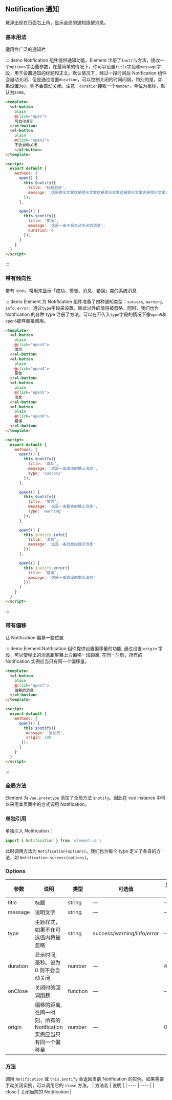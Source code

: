<script>
  module.exports = {
    methods: {
      open() {
        this.$notify({
          title: '标题名称',
          message: '这是提示文案这是提示文案这是提示文案这是提示文案这是提示文案这是提示文案这是提示文案这是提示文案'
        });
      },

      open2() {
        this.$notify({
          title: '提示',
          message: '这是一条不会自动关闭的消息',
          duration: 0
        });
      },

      open3() {
        this.$notify({
          title: '成功',
          message: '这是一条成功的提示消息',
          type: 'success'
        });
      },

      open4() {
        this.$notify({
          title: '警告',
          message: '这是一条警告的提示消息',
          type: 'warning'
        });
      },

      open5() {
        this.$notify.info({
          title: '消息',
          message: '这是一条消息的提示消息'
        });
      },

      open6() {
        this.$notify.error({
          title: '错误',
          message: '这是一条错误的提示消息'
        });
      },
      
      open7() {
        this.$notify({
         message: '吴尔丹',
         origin: 100
       });
      },

      onClose() {
        console.log('Notification 已关闭');
      }
    }
  };
</script>

## Notification 通知

悬浮出现在页面右上角，显示全局的通知提醒消息。

### 基本用法

适用性广泛的通知栏

::: demo Notification 组件提供通知功能，Element 注册了`$notify`方法，接收一个`options`字面量参数，在最简单的情况下，你可以设置`title`字段和`message`字段，用于设置通知的标题和正文。默认情况下，经过一段时间后 Notification 组件会自动关闭，但是通过设置`duration`，可以控制关闭的时间间隔，特别的是，如果设置为`0`，则不会自动关闭。注意：`duration`接收一个`Number`，单位为毫秒，默认为`4500`。
```html
<template>
  <el-button
    plain
    @click="open">
    可自动关闭
  </el-button>
  <el-button
    plain
    @click="open2">
    不会自动关闭
    </el-button>
</template>

<script>
  export default {
    methods: {
      open() {
        this.$notify({
          title: '标题名称',
          message: '这是提示文案这是提示文案这是提示文案这是提示文案这是提示文案这是提示文案这是提示文案这是提示文案'
        });
      },

      open2() {
        this.$notify({
          title: '提示',
          message: '这是一条不会自动关闭的消息',
          duration: 0
        });
      }
    }
  }
</script>
```
:::

### 带有倾向性

带有 icon，常用来显示「成功、警告、消息、错误」类的系统消息

::: demo Element 为 Notification 组件准备了四种通知类型：`success`, `warning`, `info`, `error`。通过`type`字段来设置，除此以外的值将被忽略。同时，我们也为 Notification 的各种 type 注册了方法，可以在不传入`type`字段的情况下像`open5`和`open6`那样直接调用。
```html
<template>
  <el-button
    plain
    @click="open3">
    成功
  </el-button>
  <el-button
    plain
    @click="open4">
    警告
  </el-button>
  <el-button
    plain
    @click="open5">
    消息
  </el-button>
  <el-button
    plain
    @click="open6">
    错误
  </el-button>
</template>

<script>
  export default {
    methods: {
      open3() {
        this.$notify({
          title: '成功',
          message: '这是一条成功的提示消息',
          type: 'success'
        });
      },

      open4() {
        this.$notify({
          title: '警告',
          message: '这是一条警告的提示消息',
          type: 'warning'
        });
      },

      open5() {
        this.$notify.info({
          title: '消息',
          message: '这是一条消息的提示消息'
        });
      },

      open6() {
        this.$notify.error({
          title: '错误',
          message: '这是一条错误的提示消息'
        });
      }
    }
  }
</script>
```
:::

### 带有偏移

让 Notification 偏移一些位置

::: demo Element Notification 组件提供设置偏移量的功能, 通过设置 `origin` 字段，可以使弹出的消息距屏幕上方偏移一段距离, 在同一时刻，所有的 Notification 实例应当只有同一个偏移量。
```html
<template>
  <el-button
    plain
    @click="open7">
    偏移的消息
  </el-button>
</template>

<script>
  export default {
    methods: {
      open7() {
        this.$notify({
         message: '吴尔丹',
         origin: 100
       });
      }
    }
  }
</script>
```
:::

### 全局方法

Element 为 `Vue.prototype` 添加了全局方法 `$notify`。因此在 vue instance 中可以采用本页面中的方式调用 Notification。

### 单独引用

单独引入 Notification：

```javascript
import { Notification } from 'element-ui';
```

此时调用方法为 `Notification(options)`。我们也为每个 type 定义了各自的方法，如 `Notification.success(options)`。

### Options
| 参数      | 说明          | 类型      | 可选值                           | 默认值  |
|---------- |-------------- |---------- |--------------------------------  |-------- |
| title | 标题 | string | — | — |
| message | 说明文字 | string | — | — |
| type | 主题样式，如果不在可选值内将被忽略 | string | success/warning/info/error | — |
| duration | 显示时间, 毫秒。设为 0 则不会自动关闭 | number | — | 4500 |
| onClose | 关闭时的回调函数 | function | — | — |
| origin | 偏移的距离,在同一时刻，所有的 Notification 实例应当只有同一个偏移量 | number | — | 0 |

### 方法
调用 `Notification` 或 `this.$notify` 会返回当前 Notification 的实例。如果需要手动关闭实例，可以调用它的 `close` 方法。
| 方法名 | 说明 |
| ---- | ---- |
| close | 关闭当前的 Notification |
